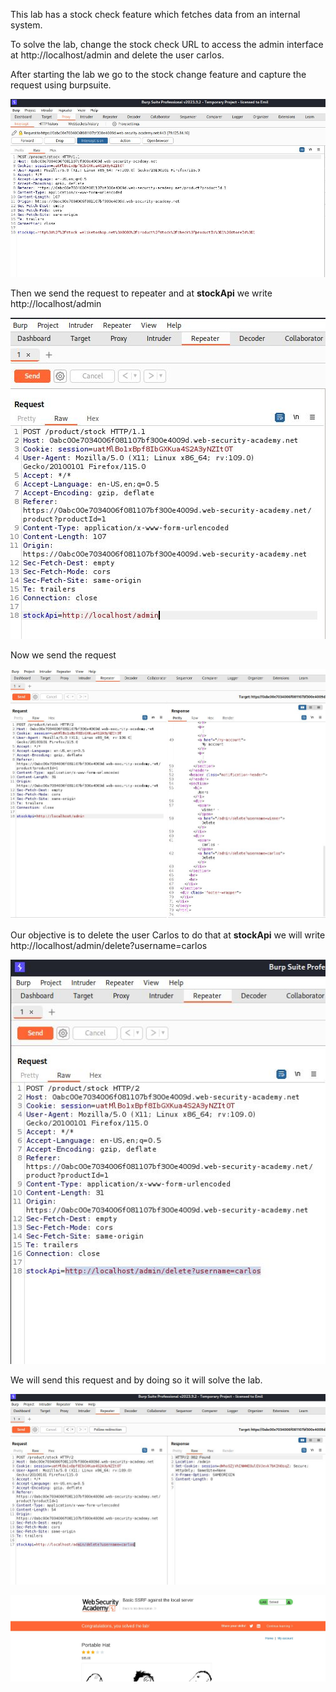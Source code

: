 This lab has a stock check feature which fetches data from an internal system.

To solve the lab, change the stock check URL to access the admin interface at http://localhost/admin and delete the user carlos.

After starting the lab we go to the stock change feature and capture the request using burpsuite.

![](images/6431effda94b18955eafaeab181fccf5_MD5.jpeg)

Then we send the request to repeater and at **stockApi** we write http://localhost/admin

![](images/84c4fd4698f43a56e4d5eb9266d136a4_MD5.jpeg)

Now we send the request

![](images/6689bc4b701e701448664aacc741e6d2_MD5.jpeg)

Our objective is to delete the user Carlos to do that at **stockApi** we will write
http://localhost/admin/delete?username=carlos

![](images/534ca760320348e7c732138800e0d363_MD5.jpeg)

We will send this request and by doing so it will solve the lab.

![](images/8c1900636381d6d7bad37b2ecbace0c3_MD5.jpeg)

![](images/49434c33fcf20c5414d34f9c0a80b772_MD5.jpeg)

